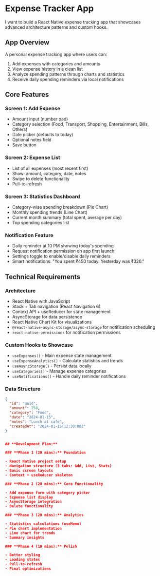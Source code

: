 # Expense Tracker App

I want to build a React Native expense tracking app that showcases advanced architecture patterns and custom hooks.

## App Overview

A personal expense tracking app where users can:

1. Add expenses with categories and amounts
2. View expense history in a clean list
3. Analyze spending patterns through charts and statistics
4. Receive daily spending reminders via local notifications

## Core Features

### Screen 1: Add Expense

- Amount input (number pad)
- Category selection (Food, Transport, Shopping, Entertainment, Bills, Others)
- Date picker (defaults to today)
- Optional notes field
- Save button

### Screen 2: Expense List

- List of all expenses (most recent first)
- Show: amount, category, date, notes
- Swipe to delete functionality
- Pull-to-refresh

### Screen 3: Statistics Dashboard

- Category-wise spending breakdown (Pie Chart)
- Monthly spending trends (Line Chart)
- Current month summary (total spent, average per day)
- Top spending categories list

### Notification Feature

- Daily reminder at 10 PM showing today's spending
- Request notification permission on app first launch
- Settings toggle to enable/disable daily reminders
- Smart notifications: "You spent ₹450 today. Yesterday was ₹320."

## Technical Requirements

### Architecture

- React Native with JavaScript
- Stack + Tab navigation (React Navigation 6)
- Context API + useReducer for state management
- AsyncStorage for data persistence
- React Native Chart Kit for visualizations
- `@react-native-async-storage/async-storage` for notification scheduling
- `react-native-permissions` for notification permissions

### Custom Hooks to Showcase

- `useExpenses()` - Main expense state management
- `useExpenseAnalytics()` - Calculate statistics and trends
- `useAsyncStorage()` - Persist data locally
- `useCategories()` - Manage expense categories
- `useNotifications()` - Handle daily reminder notifications

### Data Structure

```json
{
  "id": "uuid",
  "amount": 250,
  "category": "Food",
  "date": "2024-01-15",
  "notes": "Lunch at cafe",
  "createdAt": "2024-01-15T12:30:00Z"
}


## **Development Plan:**

### **Phase 1 (20 mins):** Foundation

- React Native project setup
- Navigation structure (3 tabs: Add, List, Stats)
- Basic screen layouts
- Context + useReducer skeleton

### **Phase 2 (20 mins):** Core Functionality

- Add expense form with category picker
- Expense list display
- AsyncStorage integration
- Delete functionality

### **Phase 3 (20 mins):** Analytics

- Statistics calculations (useMemo)
- Pie chart implementation
- Line chart for trends
- Summary insights

### **Phase 4 (10 mins):** Polish

- Better styling
- Loading states
- Pull-to-refresh
- Final optimizations
```
